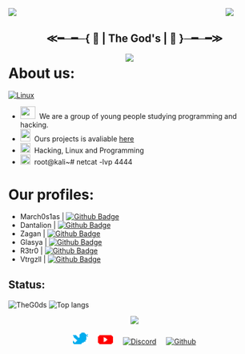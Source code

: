 <!--
▬▬▬▬▬▬▬▬▬▬▬▬▬▬▬▬▬▬▬▬▬▬▬▬▬▬▬▬▬▬▬▬▬▬▬▬▬▬▬▬▬▬▬▬
# ≪━─━─{ 🦉 | The God's | 🦉 }─━─━≫
▬▬▬▬▬▬▬▬▬▬▬▬▬▬▬▬▬▬▬▬▬▬▬▬▬▬▬▬▬▬▬▬▬▬▬▬▬▬▬▬▬▬▬▬
## 🤔 | What are we?
### ► A group of young people studying programming and hacking.
▬▬▬▬▬▬▬▬▬▬▬▬▬▬▬▬▬▬▬▬▬▬▬▬▬▬▬▬▬▬▬▬▬▬▬▬▬▬▬▬▬▬▬▬
## 🧑‍💻 | Who we are?
### ► March0s1as | [![Github Badge](https://img.shields.io/badge/-Github-000?style=flat-square&logo=Github&logoColor=white&link=https://github.com/march0s1as/)](https://github.com/march0s1as/)
### ► Dantalion | [![Github Badge](https://img.shields.io/badge/-Github-000?style=flat-square&logo=Github&logoColor=white&link=https://github.com/-Dev)](https://github.com/Slayyer-Dev)
### ► Kootu | [![Github Badge](https://img.shields.io/badge/-Github-000?style=flat-square&logo=Github&logoColor=white&link=https://github.com/ko0tu)](https://github.com/ko0tu)
### ► Glasya | [![Github Badge](https://img.shields.io/badge/-Github-000?style=flat-square&logo=Github&logoColor=white&link=https://github.com/Gl4sya/)](https://github.com/Gl4sya/)
▬▬▬▬▬▬▬▬▬▬▬▬▬▬▬▬▬▬▬▬▬▬▬▬▬▬▬▬▬▬▬▬▬▬▬▬▬▬▬▬▬▬▬▬
![Alt Text](https://media.discordapp.net/attachments/381930632730640385/792512773057282088/VAPORGRAM1601110817029.gif)
-->
<p align="left">
  <img src="https://31.media.tumblr.com/b3ec275fe8bf943ff5fb5a7db72e2f39/tumblr_mrl9eft3uT1sxu8eno1_500.gif" width="50px"> 
  <img align="right" src="https://static.tumblr.com/0699f4abac93fe1171519d0f61b60a0e/wmbxedu/JE3n28fyi/tumblr_static_tumblr_static_owl1.gif" width="70px"> 
</p>

<h2 align="center">≪━─━─{ 🦉 | The God's | 🦉 }─━─━≫ </h2>

<img align='right' src='https://media.giphy.com/media/lnyTxlW69yhGNaHcwr/giphy.gif' width='270"'>

# About us:
[![Linux](https://img.shields.io/badge/-linux-%231572B6?style=flat-square&logo=linux)](https://www.kernel.org/doc/html/latest/)
- <img src="http://cdn130.picsart.com/258778191001212.png" width="30" height="25">&nbsp;&nbsp;We are a group of young people studying programming and hacking.
- <img src="https://media.giphy.com/media/CN8RJQ9PWBk5y/giphy.gif" width="20" height="25">&nbsp;&nbsp;Ours projects is avaliable [here](https://github.com/TheG0ds/)
- <img src="http://static.tumblr.com/df9d542bafc79acb5da56244ff58e4ea/dyb7ptk/plloy3ebg/tumblr_static_2eb7rsfw5728kc80w08og080.gif" width="20" height="20">&nbsp;&nbsp;Hacking, Linux and Programming
- <img src="https://omgfoss.com/wp-content/uploads/2019/02/linux.gif" width="20" height="20">&nbsp;&nbsp;root@kali~# netcat -lvp 4444

# Our profiles:
- March0s1as | [![Github Badge](https://img.shields.io/badge/-Github-000?style=flat-square&logo=Github&logoColor=white&link=https://github.com/march0s1as/)](https://github.com/march0s1as/)
- Dantalion | [![Github Badge](https://img.shields.io/badge/-Github-000?style=flat-square&logo=Github&logoColor=white&link=https://github.com/Dantalion-Dev)](https://github.com/Dantalion-Dev)
- Zagan | [![Github Badge](https://img.shields.io/badge/-Github-000?style=flat-square&logo=Github&logoColor=white&link=https://github.com/zy0x157)](https://github.com/zy0x157)
- Glasya | [![Github Badge](https://img.shields.io/badge/-Github-000?style=flat-square&logo=Github&logoColor=white&link=https://github.com/Gl4sya/)](https://github.com/Gl4sya/)
- R3tr0 | [![Github Badge](https://img.shields.io/badge/-Github-000?style=flat-square&logo=Github&logoColor=white&link=https://github.com/R3tr074/)](https://github.com/R3tr074/)
- Vtrgzll | [![Github Badge](https://img.shields.io/badge/-Github-000?style=flat-square&logo=Github&logoColor=white&link=https://github.com/victorlpgazolli/)](https://github.com/victorlpgazolli/)&nbsp; &nbsp;

## Status:
<img align="center" src="https://github-readme-stats.vercel.app/api?username=TheG0ds&show_icons=true&title_color=fff&icon_color=00d9ff&text_color=c9d1d9&bg_color=161b22" alt="TheG0ds"/>

<img align="center" src="https://github-readme-stats.vercel.app/api/top-langs/?username=TheG0ds&layout=compact&show_icons=true&title_color=fff&icon_color=fff&text_color=c9d1d9&bg_color=161b22" alt="Top langs" />
&nbsp; &nbsp;
<p align="center">
  <img src="https://bestanimations.com/Animals/Mammals/Cats/cats/cool-cat-animated-gif-17.gif" width="200"/>
</p>

<p align="center">
  <a rel="nofollow noopener noreferrer" target="_blank" href="https://twitter.com">
  <img src="https://raw.githubusercontent.com/TanZng/TanZng/master/assets/twitter.png" width="30px" alt="Twitter"></a>
  &nbsp; &nbsp;
  <a rel="nofollow noopener noreferrer" target="_blank" href="https://www.youtube.com/">
  <img src="https://raw.githubusercontent.com/TanZng/TanZng/master/assets/youtube.png" width="30px" alt="YouTube"></a>
  &nbsp; &nbsp;
  <a rel="nofollow noopener noreferrer" target="_blank" href="https://discord.gg/v5d3PZ9">
  <img src="https://orig00.deviantart.net/da8e/f/2017/113/2/0/discord_pixel_icon_by_grizz5-db6w18c.png" width="25px" alt="Discord"></a>
  &nbsp; &nbsp;
  <a rel="nofollow noopener noreferrer" target="_blank" href="https://github.com/TheG0ds">
  <img src="https://avatars0.githubusercontent.com/u/57802372?s=400&v=4" width="30px" alt="Github"></a>
</p> 
